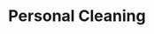 ---
title: "Personal Cleaning"
url: /ciudad-autonoma-de-buenos-aires/personal-cleaning/
shop: general
---